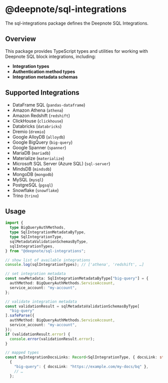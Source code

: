 # @deepnote/sql-integrations

The sql-integrations package defines the Deepnote SQL Integrations.

## Overview

This package provides TypeScript types and utilities for working with Deepnote SQL block integrations, including:

- **Integration types**
- **Authentication method types**
- **Integration metadata schemas**

## Supported Integrations

- DataFrame SQL (`pandas-dataframe`)
- Amazon Athena (`athena`)
- Amazon Redshift (`redshift`)
- ClickHouse (`clickhouse`)
- Databricks (`databricks`)
- Dremio (`dremio`)
- Google AlloyDB (`alloydb`)
- Google BigQuery (`big-query`)
- Google Spanner (`spanner`)
- MariaDB (`mariadb`)
- Materialize (`materialize`)
- Microsoft SQL Server (Azure SQL) (`sql-server`)
- MindsDB (`mindsdb`)
- MongoDB (`mongodb`)
- MySQL (`mysql`)
- PostgreSQL (`pgsql`)
- Snowflake (`snowflake`)
- Trino (`trino`)

## Usage

```ts
import {
  type BigQueryAuthMethods,
  type SqlIntegrationMetadataByType,
  type SqlIntegrationType,
  sqlMetadataValidationSchemasByType,
  sqlIntegrationTypes,
} from "@deepnote/sql-integrations";

// show list of available integrations
console.log(sqlIntegrationTypes); // ['athena', 'redshift', …]

// set integration metadata
const newMetadata: SqlIntegrationMetadataByType["big-query"] = {
  authMethod: BigQueryAuthMethods.ServiceAccount,
  service_account: "my-account",
};

// validate integration metadata
const validationResult = sqlMetadataValidationSchemasByType[
  "big-query"
].safeParse({
  authMethod: BigQueryAuthMethods.ServiceAccount,
  service_account: "my-account",
});
if (validationResult.error) {
  console.error(validationResult.error);
}

// mapped types
const myIntegrationDocsLinks: Record<SqlIntegrationType, { docsLink: string }> =
  {
    "big-query": { docsLink: "https://example.com/my-docs/bq" },
    // …
  };
```
